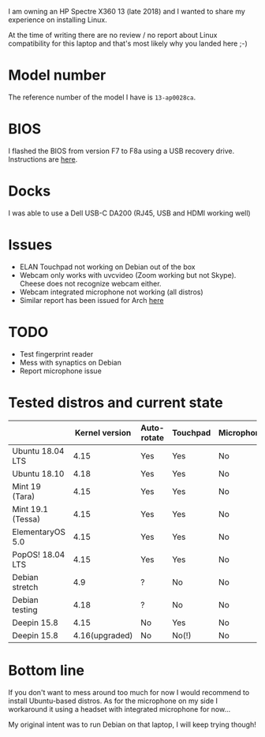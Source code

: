 I am owning an HP Spectre X360 13 (late 2018) and I wanted to share my experience on installing Linux.

At the time of writing there are no review / no report about Linux compatibility for this laptop and that's most likely why you landed here ;-)

# Model number
The reference number of the model I have is `13-ap0028ca`.

# BIOS
I flashed the BIOS from version F7 to F8a using a USB recovery drive.
Instructions are [here](https://support.hp.com/ca-en/document/c02693833).

# Docks
I was able to use a Dell USB-C DA200 (RJ45, USB and HDMI working well)

# Issues
- ELAN Touchpad not working on Debian out of the box
- Webcam only works with uvcvideo (Zoom working but not Skype). Cheese does not recognize webcam either.
- Webcam integrated microphone not working (all distros)
- Similar report has been issued for Arch [here](https://wiki.archlinux.org/index.php/HP_Spectre_x360_-_13-ap0xxxx)

# TODO
- Test fingerprint reader
- Mess with synaptics on Debian
- Report microphone issue

# Tested distros and current state

|                   | Kernel version | Auto-rotate | Touchpad | Microphone |
|-------------------|----------------|-------------|----------|------------|
| Ubuntu 18.04 LTS  | 4.15           | Yes         | Yes      | No         |
| Ubuntu 18.10      | 4.18           | Yes         | Yes      | No         |
| Mint 19 (Tara)    | 4.15           | Yes         | Yes      | No         |
| Mint 19.1 (Tessa) | 4.15           | Yes         | Yes      | No         |
| ElementaryOS 5.0  | 4.15           | Yes         | Yes      | No         |
| PopOS! 18.04 LTS  | 4.15           | Yes         | Yes      | No         |
| Debian stretch    | 4.9            | ?           | No       | No         |
| Debian testing    | 4.18           | ?           | No       | No         |
| Deepin 15.8       | 4.15           | No          | Yes      | No         |
| Deepin 15.8       | 4.16(upgraded) | No          | No(!)    | No         |



# Bottom line

If you don't want to mess around too much for now I would recommend to install Ubuntu-based distros.
As for the microphone on my side I workaround it using a headset with integrated microphone for now...

My original intent was to run Debian on that laptop, I will keep trying though!
